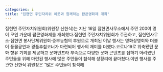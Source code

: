 ```yaml
---
categories: i
title: "집현면 주민자치위 이웃과 함께하는 팝콘영화제 개최"
---
```

집현면 주민자치위원회(위원장 신한식)는 지난 16일 집현면사무소에서 주민 200여 명이 모인 가운데 팝콘영화제를 개최했다.집현면 주민자치위원회가 주관하고, 집현면사무소·집현면 봉사단체위원회·중부농협의 후원으로 개최된 이날 행사는 영화상영회와 더불어 풍물공연과 경품추첨코너가 마련되어 행사의 재미를 더했다.코로나19로 위축됐던 문화 향유 기회를 제공하고 문화인프라 부족으로 다양한 문화 콘텐츠를 접하기 어려웠던 주민들을 위해 마련된 행사에 많은 주민들이 참석해 성황리에 끝마쳤다.이번 행사를 주관한 신한식 위원장은 “많은 주민들이 참석해